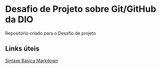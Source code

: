 # Desafio de Projeto sobre Git/GitHub da DIO
Repositório criado para o Desafio de projeto

## Links úteis 
 [Sintaxe Basica Markdown](https://www.markdownguide.org/basic-syntax/)
 
